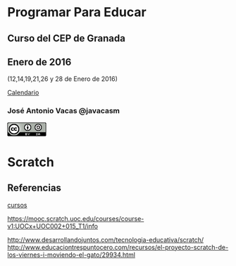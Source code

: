 # Programar Para Educar

## Curso del CEP de Granada

## Enero de 2016
(12,14,19,21,26 y 28 de Enero de 2016)

[Calendario](./Indice.md)

### José Antonio Vacas @javacasm

[![CCbySA](imagenes/CCbySQ_88x31.png)]([CCbySA](imagenes/Licencia_CC.png))

# Scratch

## Referencias

[cursos](http://paunin.blogspot.com.es/2015/11/quieres-aprender-scratch.html)

https://mooc.scratch.uoc.edu/courses/course-v1:UOCx+UOC002+015_T1/info

http://www.desarrollandojuntos.com/tecnologia-educativa/scratch/
http://www.educaciontrespuntocero.com/recursos/el-proyecto-scratch-de-los-viernes-i-moviendo-el-gato/29934.html
